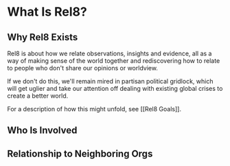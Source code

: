 # What Is Rel8?
## Why Rel8 Exists
Rel8 is about how we relate observations, insights and evidence, all as a way of making sense of the world together and rediscovering how to relate to people who don't share our opinions or worldview. 

If we don't do this, we'll remain mired in partisan political gridlock, which will get uglier and take our attention off dealing with existing global crises to create a better world. 

For a description of how this might unfold, see [[Rel8 Goals]].
## Who Is Involved


## Relationship to Neighboring Orgs
